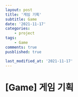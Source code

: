 ```yaml
---
layout: post
title: '게임 기획'
subtitle: Game
date: '2021-11-17'
categories:
    - project
tags:
    - Game
comments: true
pusblished: true

last_modified_at: '2021-11-17'
---
```


# [Game] 게임 기획
